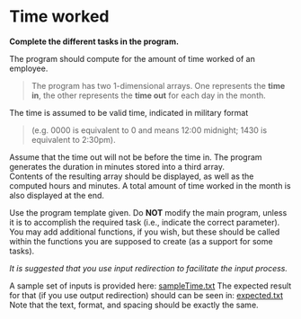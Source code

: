 # Time worked

**__Complete the different tasks in the program.__**  

The program should compute for the amount of time worked of an employee. 

> The program has two 1-dimensional arrays. One represents the **time in**, the other represents the **time out** for each day in the month.  

The time is assumed to be valid time, indicated in military format 
> (e.g. 0000 is equivalent to 0 and means 12:00 midnight; 1430 is equivalent to 2:30pm). 

Assume that the time out will not be before the time in. 
The program generates the duration in minutes stored into a third array.   
Contents of the resulting array should be displayed, as well as the computed hours and minutes.  A total amount of time worked in the month is also displayed at the end.

 

Use the program template given. Do **NOT** modify the main program, unless it is to accomplish the required task (i.e., indicate the correct parameter).  You may add additional functions, if you wish, but these should be called within the functions you are supposed to create (as a support for some tasks).

 

*It is suggested that you  use input redirection to facilitate the input process.*

A sample set of inputs is provided here: [sampleTime.txt](https://github.com/yazninja/C-PROGRAMMING/blob/main/CCPROG2/Time%20Worked/sampleTime.txt)
The expected result for that (if you use output redirection) should can be seen in: [expected.txt](https://github.com/yazninja/C-PROGRAMMING/blob/main/CCPROG2/Time%20Worked/expected.txt)
Note that the text, format, and spacing should be exactly the same.